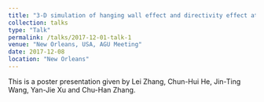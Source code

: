 ```yaml
---
title: "3-D simulation of hanging wall effect and directivity effect at dam site"
collection: talks
type: "Talk"
permalink: /talks/2017-12-01-talk-1
venue: "New Orleans, USA, AGU Meeting"
date: 2017-12-08
location: "New Orleans"
---
```


This is a poster presentation given by Lei Zhang, Chun-Hui He, Jin-Ting Wang, Yan-Jie Xu and Chu-Han Zhang. 
